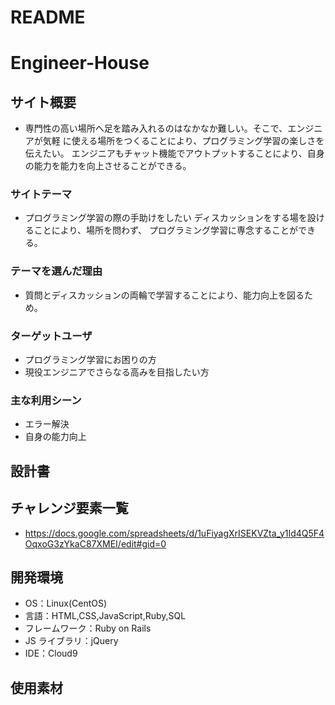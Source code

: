 # README

# Engineer-House

## サイト概要

- 専門性の高い場所へ足を踏み入れるのはなかなか難しい。そこで、エンジニアが気軽
  に使える場所をつくることにより、プログラミング学習の楽しさを伝えたい。
  エンジニアもチャット機能でアウトプットすることにより、自身の能力を能力を向上させることができる。

### サイトテーマ

- プログラミング学習の際の手助けをしたい
  ディスカッションをする場を設けることにより、場所を問わず、
  プログラミング学習に専念することができる。

### テーマを選んだ理由

- 質問とディスカッションの両輪で学習することにより、能力向上を図るため。

### ターゲットユーザ

- プログラミング学習にお困りの方
- 現役エンジニアでさらなる高みを目指したい方

### 主な利用シーン

- エラー解決
- 自身の能力向上

## 設計書

## チャレンジ要素一覧

- https://docs.google.com/spreadsheets/d/1uFiyagXrISEKVZta_y1Id4Q5F4OqxoG3zYkaC87XMEI/edit#gid=0

## 開発環境

- OS：Linux(CentOS)
- 言語：HTML,CSS,JavaScript,Ruby,SQL
- フレームワーク：Ruby on Rails
- JS ライブラリ：jQuery
- IDE：Cloud9

## 使用素材

